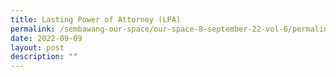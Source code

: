 ```yaml
---
title: Lasting Power of Attorney (LPA)
permalink: /sembawang-our-space/our-space-8-september-22-vol-6/permalink/
date: 2022-09-09
layout: post
description: ""
---
```

